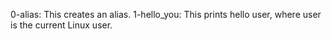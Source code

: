 0-alias: This creates an alias.
1-hello_you: This prints hello user, where user is the current Linux user.

